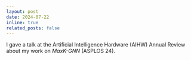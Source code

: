 ```yaml
---
layout: post
date: 2024-07-22
inline: true
related_posts: false
---
```


I gave a talk at the Artificial Intelligence Hardware (AIHW) Annual Review about my work on _MaxK-GNN_ (ASPLOS 24).
